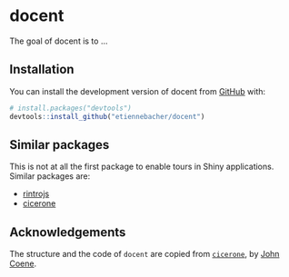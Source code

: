 
# docent

<!-- badges: start -->
<!-- badges: end -->

The goal of docent is to ...

## Installation

You can install the development version of docent from [GitHub](https://github.com/) with:

``` r
# install.packages("devtools")
devtools::install_github("etiennebacher/docent")
```

## Similar packages

This is not at all the first package to enable tours in Shiny applications. Similar packages are:

* [rintrojs]()
* [cicerone]()

## Acknowledgements

The structure and the code of `docent` are copied from [`cicerone`](), by [John Coene]().

